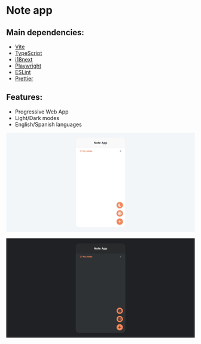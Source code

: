 # Note app

## Main dependencies:
- [Vite](https://v2.vitejs.dev/)
- [TypeScript](https://www.typescriptlang.org/)
- [i18next](https://www.i18next.com/)
- [Playwright](https://playwright.dev/)
- [ESLint](https://eslint.org/)
- [Prettier](https://prettier.io/)

## Features:
- Progressive Web App
- Light/Dark modes
- English/Spanish languages

![Note light mode screenshot](/screenshot_light_mode.jpeg "Note light mode screenshot")

![Note dark mode screenshot](/screenshot_dark_mode.jpeg "Note dark mode screenshot")

